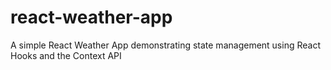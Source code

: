 # react-weather-app
A simple React Weather App demonstrating state management using React Hooks and the Context API
